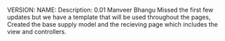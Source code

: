 VERSION:		NAME:				Description:
0.01			Manveer Bhangu		Missed the first few updates but we have a template that will be used throughout the pages,
									Created the base supply model and the recieving page which includes the view and controllers.